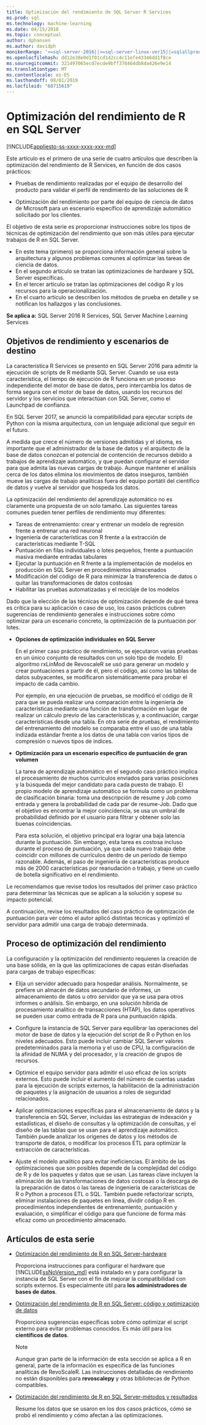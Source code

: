 ```yaml
---
title: Optimización del rendimiento de SQL Server R Services
ms.prod: sql
ms.technology: machine-learning
ms.date: 04/15/2018
ms.topic: conceptual
author: dphansen
ms.author: davidph
monikerRange: '>=sql-server-2016||>=sql-server-linux-ver15||=sqlallproducts-allversions'
ms.openlocfilehash: dd12e38e0d1f01cd142cc4c11efe43346dd1f8ce
ms.sourcegitcommit: 321497065ecd7ecde9bff378464db8da426e9e14
ms.translationtype: MT
ms.contentlocale: es-ES
ms.lasthandoff: 08/01/2019
ms.locfileid: "68715619"
---
```

# <a name="performance-tuning-for-r-in-sql-server"></a>Optimización del rendimiento de R en SQL Server
[!INCLUDE[appliesto-ss-xxxx-xxxx-xxx-md](../../includes/appliesto-ss-xxxx-xxxx-xxx-md.md)]

Este artículo es el primero de una serie de cuatro artículos que describen la optimización del rendimiento de R Services, en función de dos casos prácticos:

- Pruebas de rendimiento realizadas por el equipo de desarrollo del producto para validar el perfil de rendimiento de las soluciones de R

- Optimización del rendimiento por parte del equipo de ciencia de datos de Microsoft para un escenario específico de aprendizaje automático solicitado por los clientes.

El objetivo de esta serie es proporcionar instrucciones sobre los tipos de técnicas de optimización del rendimiento que son más útiles para ejecutar trabajos de R en SQL Server.

+ En este tema (primero) se proporciona información general sobre la arquitectura y algunos problemas comunes al optimizar las tareas de ciencia de datos.
+ En el segundo artículo se tratan las optimizaciones de hardware y SQL Server específicas.
+ En el tercer artículo se tratan las optimizaciones del código R y los recursos para la operacionalización.
+ En el cuarto artículo se describen los métodos de prueba en detalle y se notifican los hallazgos y las conclusiones.

**Se aplica a:** SQL Server 2016 R Services, SQL Server Machine Learning Services

## <a name="performance-goals-and-targeted-scenarios"></a>Objetivos de rendimiento y escenarios de destino

La característica R Services se presentó en SQL Server 2016 para admitir la ejecución de scripts de R mediante SQL Server. Cuando se usa esta característica, el tiempo de ejecución de R funciona en un proceso independiente del motor de base de datos, pero intercambia los datos de forma segura con el motor de base de datos, usando los recursos del servidor y los servicios que interactúan con SQL Server, como el Launchpad de confianza.

En SQL Server 2017, se anunció la compatibilidad para ejecutar scripts de Python con la misma arquitectura, con un lenguaje adicional que seguir en el futuro.

A medida que crece el número de versiones admitidas y el idioma, es importante que el administrador de la base de datos y el arquitecto de la base de datos conozcan el potencial de contención de recursos debido a trabajos de aprendizaje automático, y que puedan configurar el servidor para que admita las nuevas cargas de trabajo. Aunque mantener el análisis cerca de los datos elimina los movimientos de datos inseguros, también mueve las cargas de trabajo analíticas fuera del equipo portátil del científico de datos y vuelve al servidor que hospeda los datos.

La optimización del rendimiento del aprendizaje automático no es claramente una propuesta de un solo tamaño. Las siguientes tareas comunes pueden tener perfiles de rendimiento muy diferentes:

- Tareas de entrenamiento: crear y entrenar un modelo de regresión frente a entrenar una red neuronal
- Ingeniería de características con R frente a la extracción de características mediante T-SQL
- Puntuación en filas individuales o lotes pequeños, frente a puntuación masiva mediante entradas tabulares
- Ejecutar la puntuación en R frente a la implementación de modelos en producción en SQL Server en procedimientos almacenados
- Modificación del código de R para minimizar la transferencia de datos o quitar las transformaciones de datos costosas
- Habilitar las pruebas automatizadas y el reciclaje de los modelos

Dado que la elección de las técnicas de optimización depende de qué tarea es crítica para su aplicación o caso de uso, los casos prácticos cubren sugerencias de rendimiento generales e instrucciones sobre cómo optimizar para un escenario concreto, la optimización de la puntuación por lotes.

+ **Opciones de optimización individuales en SQL Server**

    En el primer caso práctico de rendimiento, se ejecutaron varias pruebas en un único conjunto de resultados con un solo tipo de modelo. El algoritmo rxLinMod de RevoscaleR se usó para generar un modelo y crear puntuaciones a partir de él, pero el código, así como las tablas de datos subyacentes, se modificaron sistemáticamente para probar el impacto de cada cambio.

    Por ejemplo, en una ejecución de pruebas, se modificó el código de R para que se pueda realizar una comparación entre la ingeniería de características mediante una función de transformación en lugar de realizar un cálculo previo de las características y, a continuación, cargar características desde una tabla. En otra serie de pruebas, el rendimiento del entrenamiento del modelo se comparaba entre el uso de una tabla indizada estándar frente a los datos de una tabla con varios tipos de compresión o nuevos tipos de índices.

+ **Optimización para un escenario específico de puntuación de gran volumen**

    La tarea de aprendizaje automático en el segundo caso práctico implica el procesamiento de muchos currículos enviados para varias posiciones y la búsqueda del mejor candidato para cada puesto de trabajo. El propio modelo de aprendizaje automático se formula como un problema de clasificación binaria: toma una descripción de resume y Job como entrada y genera la probabilidad de cada par de resume-Job. Dado que el objetivo es encontrar la mejor coincidencia, se usa un umbral de probabilidad definido por el usuario para filtrar y obtener solo las buenas coincidencias.

    Para esta solución, el objetivo principal era lograr una baja latencia durante la puntuación. Sin embargo, esta tarea es costosa incluso durante el proceso de puntuación, ya que cada nuevo trabajo debe coincidir con millones de currículos dentro de un período de tiempo razonable. Además, el paso de ingeniería de características produce más de 2000 características por reanudación o trabajo, y tiene un cuello de botella significativo en el rendimiento.

Le recomendamos que revise todos los resultados del primer caso práctico para determinar las técnicas que se aplican a la solución y sopese su impacto potencial.

A continuación, revise los resultados del caso práctico de optimización de puntuación para ver cómo el autor aplicó distintas técnicas y optimizó el servidor para admitir una carga de trabajo determinada.

## <a name="performance-optimization-process"></a>Proceso de optimización del rendimiento

La configuración y la optimización del rendimiento requieren la creación de una base sólida, en la que las optimizaciones de capas están diseñadas para cargas de trabajo específicas:

- Elija un servidor adecuado para hospedar análisis. Normalmente, se prefiere un almacén de datos secundario de informes, un almacenamiento de datos u otro servidor que ya se usa para otros informes o análisis. Sin embargo, en una solución híbrida de procesamiento analítico de transacciones (HTAP), los datos operativos se pueden usar como entrada de R para una puntuación rápida.

- Configure la instancia de SQL Server para equilibrar las operaciones del motor de base de datos y la ejecución del script de R o Python en los niveles adecuados. Esto puede incluir cambiar SQL Server valores predeterminados para la memoria y el uso de CPU, la configuración de la afinidad de NUMA y del procesador, y la creación de grupos de recursos.

- Optimice el equipo servidor para admitir el uso eficaz de los scripts externos. Esto puede incluir el aumento del número de cuentas usadas para la ejecución de scripts externos, la habilitación de la administración de paquetes y la asignación de usuarios a roles de seguridad relacionados.

- Aplicar optimizaciones específicas para el almacenamiento de datos y la transferencia en SQL Server, incluidas las estrategias de indexación y estadísticas, el diseño de consultas y la optimización de consultas, y el diseño de las tablas que se usan para el aprendizaje automático. También puede analizar los orígenes de datos y los métodos de transporte de datos, o modificar los procesos ETL para optimizar la extracción de características.

- Ajuste el modelo analítico para evitar ineficiencias. El ámbito de las optimizaciones que son posibles depende de la complejidad del código de R y de los paquetes y datos que se usan. Las tareas clave incluyen la eliminación de las transformaciones de datos costosas o la descarga de la preparación de datos o las tareas de ingeniería de características de R o Python a procesos ETL o SQL. También puede refactorizar scripts, eliminar instalaciones de paquetes en línea, dividir código R en procedimientos independientes de entrenamiento, puntuación y evaluación, o simplificar el código para que funcione de forma más eficaz como un procedimiento almacenado.

## <a name="articles-in-this-series"></a>Artículos de esta serie

+ [Optimización del rendimiento de R en SQL Server-hardware](../r/sql-server-configuration-r-services.md)

    Proporciona instrucciones para configurar el hardware que [!INCLUDE[ssNoVersion_md](../../includes/ssnoversion-md.md)] está instalado en y para configurar la instancia de SQL Server con el fin de mejorar la compatibilidad con scripts externos. Es especialmente útil para **los administradores de bases de datos**.

+ [Optimización del rendimiento de R en SQL Server: código y optimización de datos](../r/r-and-data-optimization-r-services.md)

    Proporciona sugerencias específicas sobre cómo optimizar el script externo para evitar problemas conocidos. Es más útil para los **científicos de datos**.

    > [!NOTE]
    > Aunque gran parte de la información de esta sección se aplica a R en general, parte de la información es específica de las funciones analíticas de RevoScaleR. Las instrucciones detalladas de rendimiento no están disponibles para **revoscalepy** y otras bibliotecas de Python compatibles.
    >

+ [Optimización del rendimiento de R en SQL Server-métodos y resultados](../r/performance-case-study-r-services.md)

    Resume los datos que se usaron en los dos casos prácticos, cómo se probó el rendimiento y cómo afectan a las optimizaciones.
